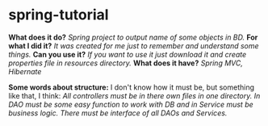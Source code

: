 # spring-tutorial
**What does it do?** _Spring project to output name of some objects in BD._
**For what I did it?** _It was created for me just to remember and understand some things._
**Can you use it?** _If you want to use it just download it and create properties file in resources directory._
**What does it have?** _Spring MVC, Hibernate_

**Some words about structure:**
I don't know how it must be, but something like that, I think:
_All controllers must be in there own files in one directory.
In DAO must be some easy function to work with DB and in Service must be business logic.
There must be interface of all DAOs and Services._